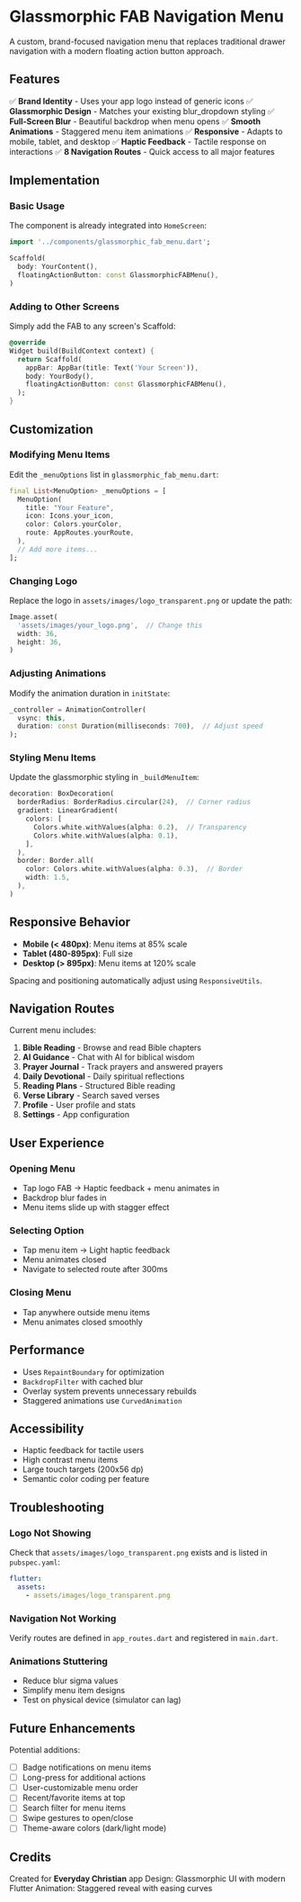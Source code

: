 # Glassmorphic FAB Navigation Menu

A custom, brand-focused navigation menu that replaces traditional drawer navigation with a modern floating action button approach.

## Features

✅ **Brand Identity** - Uses your app logo instead of generic icons
✅ **Glassmorphic Design** - Matches your existing blur_dropdown styling
✅ **Full-Screen Blur** - Beautiful backdrop when menu opens
✅ **Smooth Animations** - Staggered menu item animations
✅ **Responsive** - Adapts to mobile, tablet, and desktop
✅ **Haptic Feedback** - Tactile response on interactions
✅ **8 Navigation Routes** - Quick access to all major features

## Implementation

### Basic Usage

The component is already integrated into `HomeScreen`:

```dart
import '../components/glassmorphic_fab_menu.dart';

Scaffold(
  body: YourContent(),
  floatingActionButton: const GlassmorphicFABMenu(),
)
```

### Adding to Other Screens

Simply add the FAB to any screen's Scaffold:

```dart
@override
Widget build(BuildContext context) {
  return Scaffold(
    appBar: AppBar(title: Text('Your Screen')),
    body: YourBody(),
    floatingActionButton: const GlassmorphicFABMenu(),
  );
}
```

## Customization

### Modifying Menu Items

Edit the `_menuOptions` list in `glassmorphic_fab_menu.dart`:

```dart
final List<MenuOption> _menuOptions = [
  MenuOption(
    title: "Your Feature",
    icon: Icons.your_icon,
    color: Colors.yourColor,
    route: AppRoutes.yourRoute,
  ),
  // Add more items...
];
```

### Changing Logo

Replace the logo in `assets/images/logo_transparent.png` or update the path:

```dart
Image.asset(
  'assets/images/your_logo.png',  // Change this
  width: 36,
  height: 36,
)
```

### Adjusting Animations

Modify the animation duration in `initState`:

```dart
_controller = AnimationController(
  vsync: this,
  duration: const Duration(milliseconds: 700),  // Adjust speed
);
```

### Styling Menu Items

Update the glassmorphic styling in `_buildMenuItem`:

```dart
decoration: BoxDecoration(
  borderRadius: BorderRadius.circular(24),  // Corner radius
  gradient: LinearGradient(
    colors: [
      Colors.white.withValues(alpha: 0.2),  // Transparency
      Colors.white.withValues(alpha: 0.1),
    ],
  ),
  border: Border.all(
    color: Colors.white.withValues(alpha: 0.3),  // Border
    width: 1.5,
  ),
)
```

## Responsive Behavior

- **Mobile (< 480px)**: Menu items at 85% scale
- **Tablet (480-895px)**: Full size
- **Desktop (> 895px)**: Menu items at 120% scale

Spacing and positioning automatically adjust using `ResponsiveUtils`.

## Navigation Routes

Current menu includes:

1. **Bible Reading** - Browse and read Bible chapters
2. **AI Guidance** - Chat with AI for biblical wisdom
3. **Prayer Journal** - Track prayers and answered prayers
4. **Daily Devotional** - Daily spiritual reflections
5. **Reading Plans** - Structured Bible reading
6. **Verse Library** - Search saved verses
7. **Profile** - User profile and stats
8. **Settings** - App configuration

## User Experience

### Opening Menu
- Tap logo FAB → Haptic feedback + menu animates in
- Backdrop blur fades in
- Menu items slide up with stagger effect

### Selecting Option
- Tap menu item → Light haptic feedback
- Menu animates closed
- Navigate to selected route after 300ms

### Closing Menu
- Tap anywhere outside menu items
- Menu animates closed smoothly

## Performance

- Uses `RepaintBoundary` for optimization
- `BackdropFilter` with cached blur
- Overlay system prevents unnecessary rebuilds
- Staggered animations use `CurvedAnimation`

## Accessibility

- Haptic feedback for tactile users
- High contrast menu items
- Large touch targets (200x56 dp)
- Semantic color coding per feature

## Troubleshooting

### Logo Not Showing
Check that `assets/images/logo_transparent.png` exists and is listed in `pubspec.yaml`:

```yaml
flutter:
  assets:
    - assets/images/logo_transparent.png
```

### Navigation Not Working
Verify routes are defined in `app_routes.dart` and registered in `main.dart`.

### Animations Stuttering
- Reduce blur sigma values
- Simplify menu item designs
- Test on physical device (simulator can lag)

## Future Enhancements

Potential additions:
- [ ] Badge notifications on menu items
- [ ] Long-press for additional actions
- [ ] User-customizable menu order
- [ ] Recent/favorite items at top
- [ ] Search filter for menu items
- [ ] Swipe gestures to open/close
- [ ] Theme-aware colors (dark/light mode)

## Credits

Created for **Everyday Christian** app
Design: Glassmorphic UI with modern Flutter
Animation: Staggered reveal with easing curves
